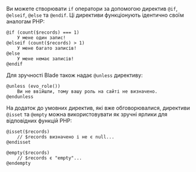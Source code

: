 Ви можете створювати `if` оператори за допомогою директив `@if`, `@elseif`, `@else` та `@endif`. Ці директиви функціонують ідентично своїм аналогам PHP:

```blade
@if (count($records) === 1)
    У мене один запис!
@elseif (count($records) > 1)
    У мене багато записів!
@else
    У мене немає записів!
@endif
```

Для зручності Blade також надає `@unless` директиву:

```blade
@unless (evo_role())
    Ви не ввійшли, тому вашу роль на сайті не визначено.
@endunless
```

На додаток до умовних директив, які вже обговорювалися, директиви `@isset` та `@empty` можна використовувати як зручні ярлики для відповідних функцій PHP:

```blade
@isset($records)
    // $records визначено і не є null...
@endisset

@empty($records)
    // $records є "empty"...
@endempty
```